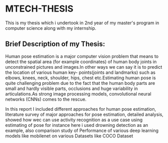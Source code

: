 # MTECH-THESIS
This is my thesis which i undertook in 2nd year of my master's program in computer science along with my internship.

## Brief Description of my Thesis:

Human pose estimation is a major computer vision problem that means to detect the
spatial area (for example coordinates) of human body joints in unconstrained pictures
and images.In other ways we can say it is to predict the location of various human key-
points(joints and landmarks) such as elbows, knees, neck, shoulder, hips, chest etc.Estimating
human pose is quite challenging problem due to the fact that the human body parts are
small and hardly visible parts, occlusions and huge variability in articulations.As strong
image processing models, convolutional neural networks (CNNs) comes to the rescue.


In this report I included different approaches for human pose estimation, literature
survey of major approaches for pose estimation, detailed analysis, showed how wec can
use activity recognition as a use case using estimating of pose for instance here i used
drowning detection as an example, also comparison study of Performance of various deep
learning models like mobilenet on various Datasets like COCO Dataset
